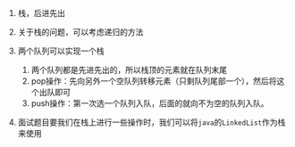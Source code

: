 1. 栈，后进先出
2. 关于栈的问题，可以考虑递归的方法
3. 两个队列可以实现一个栈
   1. 两个队列都是先进先出的，所以栈顶的元素就在队列末尾
   2. pop操作：先向另外一个空队列转移元素（只剩队列尾部一个），然后将这个出队即可
   3. push操作：第一次选一个队列入队，后面的就向不为空的队列入队。

4. 面试题目要我们在栈上进行一些操作时，我们可以将`java`的`LinkedList`作为栈来使用

